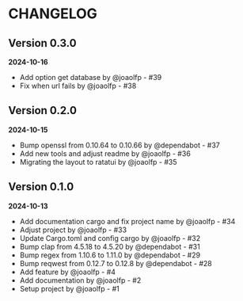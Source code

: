 # CHANGELOG

## Version 0.3.0
**2024-10-16**

- Add option get database by @joaolfp - #39
- Fix when url fails by @joaolfp - #38

## Version 0.2.0
**2024-10-15**

- Bump openssl from 0.10.64 to 0.10.66 by @dependabot - #37
- Add new tools and adjust readme by @joaolfp - #36
- Migrating the layout to ratatui by @joaolfp - #35

## Version 0.1.0
**2024-10-13**

- Add documentation cargo and fix project name by @joaolfp - #34
- Adjust project by @joaolfp - #33
- Update Cargo.toml and config cargo by @joaolfp - #32
- Bump clap from 4.5.18 to 4.5.20 by @dependabot - #31
- Bump regex from 1.10.6 to 1.11.0 by @dependabot - #29
- Bump reqwest from 0.12.7 to 0.12.8 by @dependabot - #28
- Add feature by @joaolfp - #4
- Add documentation by @joaolfp - #2
- Setup project by @joaolfp - #1